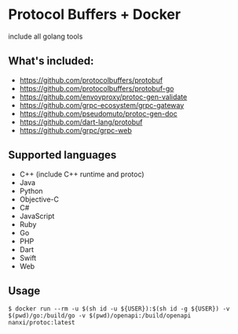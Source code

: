 # Protocol Buffers + Docker

include all golang tools

## What's included:
- https://github.com/protocolbuffers/protobuf
- https://github.com/protocolbuffers/protobuf-go
- https://github.com/envoyproxy/protoc-gen-validate
- https://github.com/grpc-ecosystem/grpc-gateway
- https://github.com/pseudomuto/protoc-gen-doc
- https://github.com/dart-lang/protobuf
- https://github.com/grpc/grpc-web

## Supported languages
- C++ (include C++ runtime and protoc)
- Java
- Python
- Objective-C
- C#
- JavaScript
- Ruby
- Go
- PHP
- Dart
- Swift
- Web

## Usage
```
$ docker run --rm -u $(sh id -u ${USER}):$(sh id -g ${USER}) -v $(pwd)/go:/build/go -v $(pwd)/openapi:/build/openapi nanxi/protoc:latest
```

